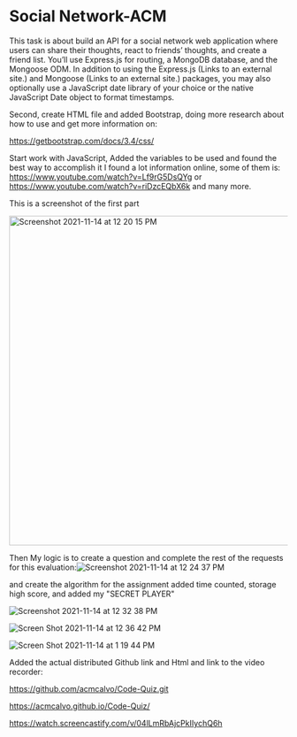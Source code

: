 # Social Network-ACM

This task is about build an API for a social network web application where users can share their thoughts, react to friends’ thoughts, and create a friend list. You’ll use Express.js for routing, a MongoDB database, and the Mongoose ODM. In addition to using the Express.js (Links to an external site.) and Mongoose (Links to an external site.) packages, you may also optionally use a JavaScript date library of your choice or the native JavaScript Date object to format timestamps.



Second, create HTML file and added Bootstrap, doing more research about how to use and get more information on:

https://getbootstrap.com/docs/3.4/css/

Start work with JavaScript,  Added the variables to be used and found the best way to accomplish it
I found a lot information online, some of them is:
https://www.youtube.com/watch?v=Lf9rG5DsQYg   or
https://www.youtube.com/watch?v=riDzcEQbX6k and many more.

This is a screenshot of the first part

<img width="596" alt="Screenshot 2021-11-14 at 12 20 15 PM" src="https://user-images.githubusercontent.com/91921941/141691366-30ee5e86-cb43-44d1-9f23-d769f9f07ead.png">


Then My logic is to create a question and complete the rest of the requests for this evaluation:![Screenshot 2021-11-14 at 12 24 37 PM](https://user-images.githubusercontent.com/91921941/141691521-c3a8058e-6644-4d3d-a227-43871ae319d8.png)

and create the algorithm for the assignment added time counted, storage high score, and added my "SECRET PLAYER"

![Screenshot 2021-11-14 at 12 32 38 PM](https://user-images.githubusercontent.com/91921941/141691765-b845be4f-46dd-4ee0-88b4-93c150b916df.png)

![Screen Shot 2021-11-14 at 12 36 42 PM](https://user-images.githubusercontent.com/91921941/141691893-544ffd5b-0047-4b53-9633-25f6dd0f1e4d.png)

![Screen Shot 2021-11-14 at 1 19 44 PM](https://user-images.githubusercontent.com/91921941/141693438-8a26aed4-59a5-47ee-b455-37e32451cfdc.png)

Added the actual distributed Github link and Html and link to the video recorder:

https://github.com/acmcalvo/Code-Quiz.git

https://acmcalvo.github.io/Code-Quiz/

https://watch.screencastify.com/v/04lLmRbAjcPkIIychQ6h

